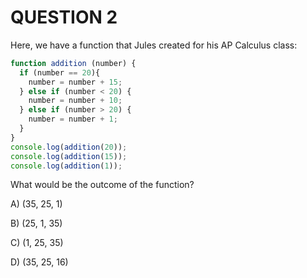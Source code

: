 # QUESTION 2

Here, we have a function that Jules created for his AP Calculus class:
```js
function addition (number) {
  if (number == 20){
    number = number + 15;
  } else if (number < 20) {
    number = number + 10;
  } else if (number > 20) {
    number = number + 1;
  }
}
console.log(addition(20));
console.log(addition(15));
console.log(addition(1));
```
What would be the outcome of the function?

A) (35, 25, 1)

B) (25, 1, 35)

C) (1, 25, 35)

D) (35, 25, 16)
